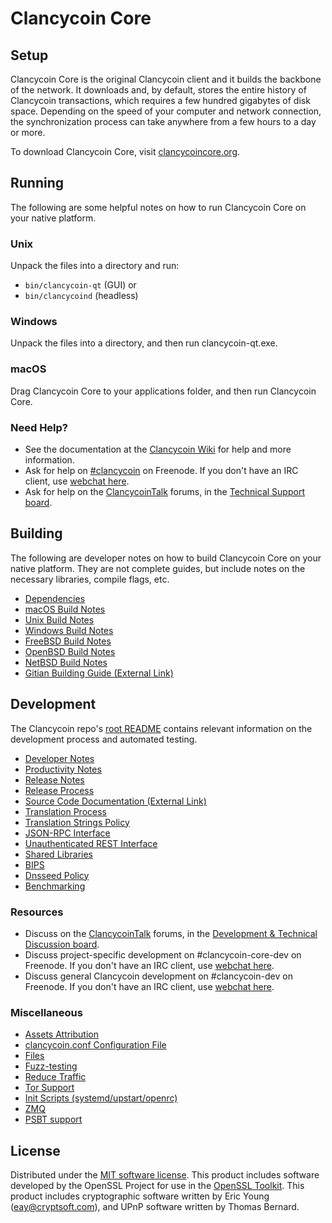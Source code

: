 Clancycoin Core
=============

Setup
---------------------
Clancycoin Core is the original Clancycoin client and it builds the backbone of the network. It downloads and, by default, stores the entire history of Clancycoin transactions, which requires a few hundred gigabytes of disk space. Depending on the speed of your computer and network connection, the synchronization process can take anywhere from a few hours to a day or more.

To download Clancycoin Core, visit [clancycoincore.org](https://clancycoincore.org/en/download/).

Running
---------------------
The following are some helpful notes on how to run Clancycoin Core on your native platform.

### Unix

Unpack the files into a directory and run:

- `bin/clancycoin-qt` (GUI) or
- `bin/clancycoind` (headless)

### Windows

Unpack the files into a directory, and then run clancycoin-qt.exe.

### macOS

Drag Clancycoin Core to your applications folder, and then run Clancycoin Core.

### Need Help?

* See the documentation at the [Clancycoin Wiki](https://en.clancycoin.it/wiki/Main_Page)
for help and more information.
* Ask for help on [#clancycoin](http://webchat.freenode.net?channels=clancycoin) on Freenode. If you don't have an IRC client, use [webchat here](http://webchat.freenode.net?channels=clancycoin).
* Ask for help on the [ClancycoinTalk](https://clancycointalk.org/) forums, in the [Technical Support board](https://clancycointalk.org/index.php?board=4.0).

Building
---------------------
The following are developer notes on how to build Clancycoin Core on your native platform. They are not complete guides, but include notes on the necessary libraries, compile flags, etc.

- [Dependencies](dependencies.md)
- [macOS Build Notes](build-osx.md)
- [Unix Build Notes](build-unix.md)
- [Windows Build Notes](build-windows.md)
- [FreeBSD Build Notes](build-freebsd.md)
- [OpenBSD Build Notes](build-openbsd.md)
- [NetBSD Build Notes](build-netbsd.md)
- [Gitian Building Guide (External Link)](https://github.com/clancycoin-core/docs/blob/master/gitian-building.md)

Development
---------------------
The Clancycoin repo's [root README](/README.md) contains relevant information on the development process and automated testing.

- [Developer Notes](developer-notes.md)
- [Productivity Notes](productivity.md)
- [Release Notes](release-notes.md)
- [Release Process](release-process.md)
- [Source Code Documentation (External Link)](https://dev.visucore.com/clancycoin/doxygen/)
- [Translation Process](translation_process.md)
- [Translation Strings Policy](translation_strings_policy.md)
- [JSON-RPC Interface](JSON-RPC-interface.md)
- [Unauthenticated REST Interface](REST-interface.md)
- [Shared Libraries](shared-libraries.md)
- [BIPS](bips.md)
- [Dnsseed Policy](dnsseed-policy.md)
- [Benchmarking](benchmarking.md)

### Resources
* Discuss on the [ClancycoinTalk](https://clancycointalk.org/) forums, in the [Development & Technical Discussion board](https://clancycointalk.org/index.php?board=6.0).
* Discuss project-specific development on #clancycoin-core-dev on Freenode. If you don't have an IRC client, use [webchat here](http://webchat.freenode.net/?channels=clancycoin-core-dev).
* Discuss general Clancycoin development on #clancycoin-dev on Freenode. If you don't have an IRC client, use [webchat here](http://webchat.freenode.net/?channels=clancycoin-dev).

### Miscellaneous
- [Assets Attribution](assets-attribution.md)
- [clancycoin.conf Configuration File](clancycoin-conf.md)
- [Files](files.md)
- [Fuzz-testing](fuzzing.md)
- [Reduce Traffic](reduce-traffic.md)
- [Tor Support](tor.md)
- [Init Scripts (systemd/upstart/openrc)](init.md)
- [ZMQ](zmq.md)
- [PSBT support](psbt.md)

License
---------------------
Distributed under the [MIT software license](/COPYING).
This product includes software developed by the OpenSSL Project for use in the [OpenSSL Toolkit](https://www.openssl.org/). This product includes
cryptographic software written by Eric Young ([eay@cryptsoft.com](mailto:eay@cryptsoft.com)), and UPnP software written by Thomas Bernard.
